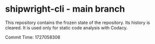 # shipwright-cli - main branch

This repository contains the frozen state of the repository.
Its history is cleared. It is used only for static code
analysis with Codacy.

Commit Time: 1727058308